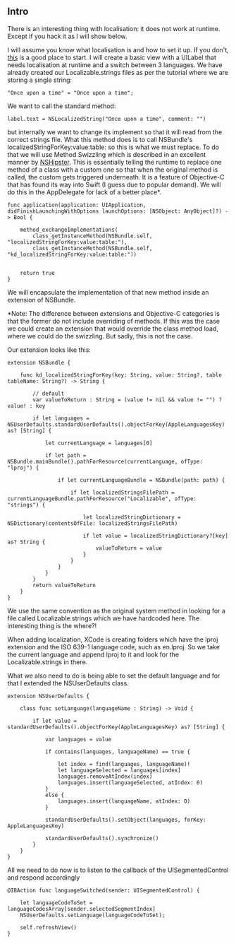 ## Intro

There is an interesting thing with localisation: it does not work at runtime. Except if you hack it as I will show below.

I will assume you know what localisation is and how to set it up. If you don't, [this](http://www.raywenderlich.com/64401/internationalization-tutorial-for-ios-2014 "Internationalization Tutorial") is a good place to start. I will create a basic view with a UILabel that needs localisation at runtime and a switch between 3 languages. We have already created our Localizable.strings files as  per the tutorial where we are storing a single string:

```swift,linenums=true
"Once upon a time" = "Once upon a time";
```

We want to call the standard method:

```swift,linenums=true
label.text = NSLocalizedString("Once upon a time", comment: "")
```

but internally we want to change its implement so that it will read from the correct strings file. What this method does is to call NSBundle's localizedStringForKey:value:table: so this is what we must replace. To do that we will use Method Swizzling which is described in an excellent manner by [NSHipster](http://nshipster.com/method-swizzling/ "Method Swizzling").  This is essentially telling the runtime to replace one method of a class with a custom one so that when the original method is called, the custom gets triggered underneath. It is a feature of Objective-C that has found its way into Swift (I guess due to popular demand). We will do this in the AppDelegate for lack of a better place*.

```swift,linenums=true
func application(application: UIApplication, didFinishLaunchingWithOptions launchOptions: [NSObject: AnyObject]?) -> Bool {
    
    method_exchangeImplementations(
        class_getInstanceMethod(NSBundle.self, "localizedStringForKey:value:table:"),
        class_getInstanceMethod(NSBundle.self, "kd_localizedStringForKey:value:table:"))
    
    
    return true
}
```

We will encapsulate the implementation of that new method inside an extension of NSBundle.

*Note: The difference between extensions and Objective-C categories is that the former do not include overriding of methods. If this was the case we could create an extension that would override the class method load, where we could do the swizzling. But sadly, this is not the case.

Our extension looks like this:

```swift,linenums=true
extension NSBundle {
    
    func kd_localizedStringForKey(key: String, value: String?, table tableName: String?) -> String {
        
        // default
        var valueToReturn : String = (value != nil && value != "") ? value! : key
        
        if let languages = NSUserDefaults.standardUserDefaults().objectForKey(AppleLanguagesKey) as? [String] {
            
            let currentLanguage = languages[0]
            
            if let path = NSBundle.mainBundle().pathForResource(currentLanguage, ofType: "lproj") {
                
                if let currentLanguageBundle = NSBundle(path: path) {
                    
                    if let localizedStringsFilePath = currentLanguageBundle.pathForResource("Localizable", ofType: "strings") {
                        
                        let localizedStringDictionary = NSDictionary(contentsOfFile: localizedStringsFilePath)
                        
                        if let value = localizedStringDictionary?[key] as? String {
                            valueToReturn = value
                        }
                    }   
                } 
            }
        }        
        return valueToReturn
    }
}
```

We use the same convention as the original system method in looking for a file called Localizable.strings which we have hardcoded here. The interesting thing is the where?!

When adding localization, XCode is creating folders which have the lproj extension and the ISO 639-1 language code, such as en.lproj. So we take the current language and append lproj to it and look for the Localizable.strings in there.

What we also need to do is being able to set the default language and for that I extended the NSUserDefaults class.

```swift,linenums=true
extension NSUserDefaults {
    
    class func setLanguage(languageName : String) -> Void {
        
        if let value = standardUserDefaults().objectForKey(AppleLanguagesKey) as? [String] {
            
            var languages = value
            
            if contains(languages, languageName) == true {
                
                let index = find(languages, languageName)!
                let languageSelected = languages[index]
                languages.removeAtIndex(index)
                languages.insert(languageSelected, atIndex: 0)
            }
            else {
                languages.insert(languageName, atIndex: 0)
            }
            
            standardUserDefaults().setObject(languages, forKey: AppleLanguagesKey)
            
            standardUserDefaults().synchronize()
        }
    }
}
```

All we need to do now is to listen to the callback of the UISegmentedControl and respond accordingly

```swift,linenums=true
@IBAction func languageSwitched(sender: UISegmentedControl) {
    
    let languageCodeToSet = languageCodesArray[sender.selectedSegmentIndex]
    NSUserDefaults.setLanguage(languageCodeToSet);
    
    self.refreshView()
}
```